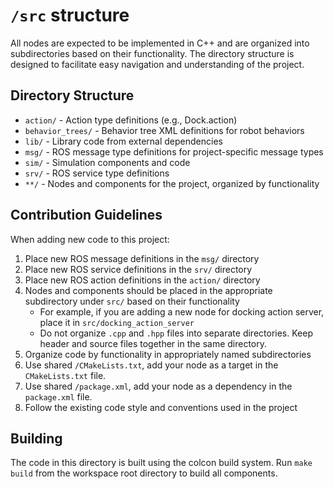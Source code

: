 # `/src` structure

All nodes are expected to be implemented in C++ and are organized into subdirectories based on their functionality. The directory structure is designed to facilitate easy navigation and understanding of the project.

## Directory Structure

- `action/` - Action type definitions (e.g., Dock.action)
- `behavior_trees/` - Behavior tree XML definitions for robot behaviors
- `lib/` - Library code from external dependencies
- `msg/` - ROS message type definitions for project-specific message types
- `sim/` - Simulation components and code
- `srv/` - ROS service type definitions
- `**/` - Nodes and components for the project, organized by functionality

## Contribution Guidelines

When adding new code to this project:

1. Place new ROS message definitions in the `msg/` directory
2. Place new ROS service definitions in the `srv/` directory
3. Place new ROS action definitions in the `action/` directory
4. Nodes and components should be placed in the appropriate subdirectory under `src/` based on their functionality
   - For example, if you are adding a new node for docking action server, place it in `src/docking_action_server`
   - Do not organize `.cpp` and `.hpp` files into separate directories. Keep header and source files together in the same directory.
5. Organize code by functionality in appropriately named subdirectories
6. Use shared `/CMakeLists.txt`, add your node as a target in the `CMakeLists.txt` file.
7. Use shared `/package.xml`, add your node as a dependency in the `package.xml` file. 
8. Follow the existing code style and conventions used in the project

## Building

The code in this directory is built using the colcon build system. Run `make build` from the workspace root directory to build all components.